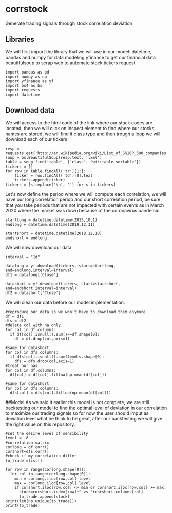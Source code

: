 # corrstock
Generate trading signals through stock correlation deviation

## Libraries

We will first import the library that we will use in our model:
datetime, pandas and numpy for data modeling
yfinance to get our financial data
beautifulsoup to scrap web to automate stock tickers request

```{r}
import pandas as pd
import numpy as np
import yfinance as yf
import bs4 as bs
import requests
import datetime
```

## Download data

We will access to the html code of the link where our stock codes are located, then we will click on inspect element to find where our stocks names are stored, we will find it class type and then trough a loop we will download each of our tickers

```{r}
resp = requests.get('http://en.wikipedia.org/wiki/List_of_S%26P_500_companies')
soup = bs.BeautifulSoup(resp.text, 'lxml')
table = soup.find('table', {'class': 'wikitable sortable'})
tickers = []
for row in table.findAll('tr')[1:]:
    ticker = row.findAll('td')[0].text
    tickers.append(ticker)
tickers = [s.replace('\n', '') for s in tickers]
```

Let's now define the period where we will compute each correlation, we will have our long correlation perido and our short correlation period, be sure that you take periods that are not impacted with certain events as in March 2020 where the market was down because of the coronavirus pandemic.
```{r}
startlong = datetime.datetime(2015,10,1)
endlong = datetime.datetime(2019,12,31)

startshort = datetime.datetime(2018,12,10)
endshort = endlong

```
We will now download our data:
```{r}
interval = "1d"

datalong = yf.download(tickers, start=startlong, end=endlong,interval=interval)
df1 = datalong['Close']

datashort = yf.download(tickers, start=startshort, end=endshort,interval=interval)
df2 = datashort['Close']
```


We will clean our data before our model implementation.
```{r}
#reproduce our data so we won't have to download them anymore
df = df1
dfs = df2
#delete col with na only
for col in df.columns:
  if df[col].isnull().sum()==df.shape[0]:
    df = df.drop(col,axis=1)

#same for datashort
for col in dfs.columns:
  if dfs[col].isnull().sum()==dfs.shape[0]:
    dfs = dfs.drop(col,axis=1)
#treat our nas
for col in df.columns:
  df[col] = df[col].fillna(np.mean(df[col]))

#same for datashort
for col in dfs.columns:
  dfs[col] = dfs[col].fillna(np.mean(df[col]))

```

##Model
As we said it earlier this model is not complete, we are still backtesting our model to find the optimal level of deviation in our correlation to maximize our trading signals so for now the user should imput as deviation level what he think to be great, after our backtesting we will give the right value on this repository.
```{r}
#set the desire level of sensibility
level = .8
#correlation matrix
corlong = df.corr()
corshort=dfs.corr()
#check if my correlation differ
to_trade =list()

for row in range(corlong.shape[0]): 
  for col in range(corlong.shape[0]):
    min = corlong.iloc[row,col]-level
    max = corlong.iloc[row,col]+level
    if corshort.iloc[row,col] <= min or corshort.iloc[row,col] >= max:
      stock=corshort.index[row]+" vs "+corshort.columns[col]
      to_trade.append(stock)
print(len(np.unique(to_trade)))
print(to_trade)
```

